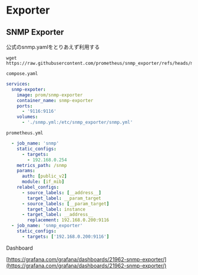 # Exporter

## SNMP Exporter

公式のsnmp.yamlをとりあえず利用する

```
wget https://raw.githubusercontent.com/prometheus/snmp_exporter/refs/heads/main/snmp.yml
```

`compose.yaml`

```yaml
services:
  snmp-expoter:
    image: prom/snmp-exporter
    container_name: snmp-exporter
    ports:
      - '9116:9116'
    volumes:
      - './snmp.yml:/etc/snmp_exporter/snmp.yml'
```

`prometheus.yml`

```yaml
  - job_name: 'snmp'
    static_configs:
      - targets:
        - 192.168.0.254
    metrics_path: /snmp
    params:
      auth: [public_v2]
      module: [if_mib]
    relabel_configs:
      - source_labels: [__address__]
        target_label: __param_target
      - source_labels: [__param_target]
        target_label: instance
      - target_label: __address__
        replacement: 192.168.0.200:9116
  - job_name: 'snmp_exporter'
    static_configs:
      - targets: ['192.168.0.200:9116']
```

Dashboard

[https://grafana.com/grafana/dashboards/21962-snmp-exporter/](https://grafana.com/grafana/dashboards/21962-snmp-exporter/)
